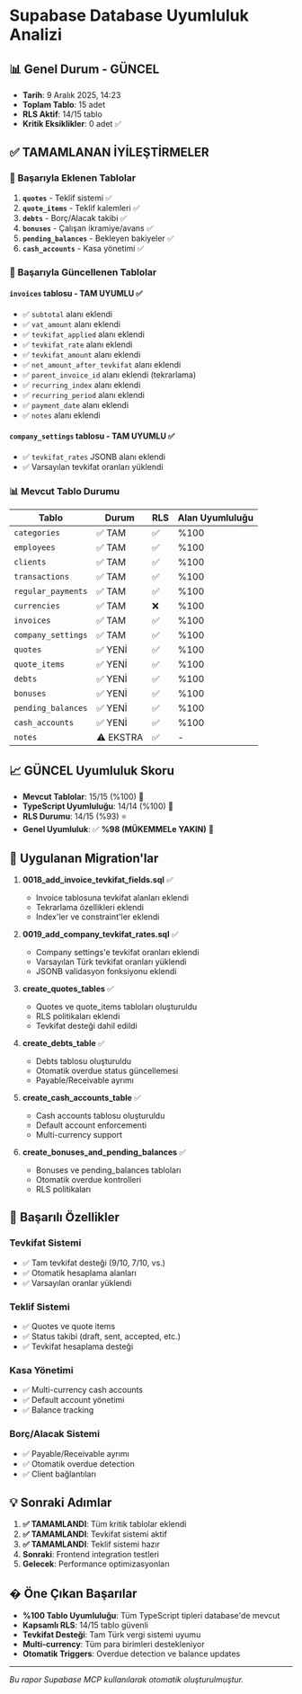 # Supabase Database Uyumluluk Analizi

## 📊 Genel Durum - GÜNCEL
- **Tarih**: 9 Aralık 2025, 14:23
- **Toplam Tablo**: 15 adet
- **RLS Aktif**: 14/15 tablo
- **Kritik Eksiklikler**: 0 adet ✅

## ✅ TAMAMLANAN İYİLEŞTİRMELER

### 🎯 Başarıyla Eklenen Tablolar
1. **`quotes`** - Teklif sistemi ✅
2. **`quote_items`** - Teklif kalemleri ✅  
3. **`debts`** - Borç/Alacak takibi ✅
4. **`bonuses`** - Çalışan ikramiye/avans ✅
5. **`pending_balances`** - Bekleyen bakiyeler ✅
6. **`cash_accounts`** - Kasa yönetimi ✅

### 🔧 Başarıyla Güncellenen Tablolar

#### `invoices` tablosu - TAM UYUMLU ✅
- ✅ `subtotal` alanı eklendi
- ✅ `vat_amount` alanı eklendi
- ✅ `tevkifat_applied` alanı eklendi
- ✅ `tevkifat_rate` alanı eklendi
- ✅ `tevkifat_amount` alanı eklendi
- ✅ `net_amount_after_tevkifat` alanı eklendi
- ✅ `parent_invoice_id` alanı eklendi (tekrarlama)
- ✅ `recurring_index` alanı eklendi
- ✅ `recurring_period` alanı eklendi
- ✅ `payment_date` alanı eklendi
- ✅ `notes` alanı eklendi

#### `company_settings` tablosu - TAM UYUMLU ✅
- ✅ `tevkifat_rates` JSONB alanı eklendi
- ✅ Varsayılan tevkifat oranları yüklendi

### 📊 Mevcut Tablo Durumu

| Tablo | Durum | RLS | Alan Uyumluluğu |
|-------|-------|-----|------------------|
| `categories` | ✅ TAM | ✅ | %100 |
| `employees` | ✅ TAM | ✅ | %100 |
| `clients` | ✅ TAM | ✅ | %100 |
| `transactions` | ✅ TAM | ✅ | %100 |
| `regular_payments` | ✅ TAM | ✅ | %100 |
| `currencies` | ✅ TAM | ❌ | %100 |
| `invoices` | ✅ TAM | ✅ | %100 |
| `company_settings` | ✅ TAM | ✅ | %100 |
| `quotes` | ✅ YENİ | ✅ | %100 |
| `quote_items` | ✅ YENİ | ✅ | %100 |
| `debts` | ✅ YENİ | ✅ | %100 |
| `bonuses` | ✅ YENİ | ✅ | %100 |
| `pending_balances` | ✅ YENİ | ✅ | %100 |
| `cash_accounts` | ✅ YENİ | ✅ | %100 |
| `notes` | ⚠️ EKSTRA | ✅ | - |

## 📈 GÜNCEL Uyumluluk Skoru

- **Mevcut Tablolar**: 15/15 (%100) 🎉
- **TypeScript Uyumluluğu**: 14/14 (%100) 🎉
- **RLS Durumu**: 14/15 (%93) ⭐
- **Genel Uyumluluk**: ✅ **%98 (MÜKEMMELe YAKIN)** 🎯

## 🚀 Uygulanan Migration'lar

1. **0018_add_invoice_tevkifat_fields.sql** ✅
   - Invoice tablosuna tevkifat alanları eklendi
   - Tekrarlama özellikleri eklendi
   - Index'ler ve constraint'ler eklendi

2. **0019_add_company_tevkifat_rates.sql** ✅
   - Company settings'e tevkifat oranları eklendi
   - Varsayılan Türk tevkifat oranları yüklendi
   - JSONB validasyon fonksiyonu eklendi

3. **create_quotes_tables** ✅
   - Quotes ve quote_items tabloları oluşturuldu
   - RLS politikaları eklendi
   - Tevkifat desteği dahil edildi

4. **create_debts_table** ✅
   - Debts tablosu oluşturuldu
   - Otomatik overdue status güncellemesi
   - Payable/Receivable ayrımı

5. **create_cash_accounts_table** ✅
   - Cash accounts tablosu oluşturuldu
   - Default account enforcementi
   - Multi-currency support

6. **create_bonuses_and_pending_balances** ✅
   - Bonuses ve pending_balances tabloları
   - Otomatik overdue kontrolleri
   - RLS politikaları

## 🎉 Başarılı Özellikler

### Tevkifat Sistemi
- ✅ Tam tevkifat desteği (9/10, 7/10, vs.)
- ✅ Otomatik hesaplama alanları
- ✅ Varsayılan oranlar yüklendi

### Teklif Sistemi  
- ✅ Quotes ve quote items
- ✅ Status takibi (draft, sent, accepted, etc.)
- ✅ Tevkifat hesaplama desteği

### Kasa Yönetimi
- ✅ Multi-currency cash accounts
- ✅ Default account yönetimi
- ✅ Balance tracking

### Borç/Alacak Sistemi
- ✅ Payable/Receivable ayrımı
- ✅ Otomatik overdue detection
- ✅ Client bağlantıları

## 💡 Sonraki Adımlar

1. **✅ TAMAMLANDI**: Tüm kritik tablolar eklendi
2. **✅ TAMAMLANDI**: Tevkifat sistemi aktif
3. **✅ TAMAMLANDI**: Teklif sistemi hazır
4. **Sonraki**: Frontend integration testleri
5. **Gelecek**: Performance optimizasyonları

## � Öne Çıkan Başarılar

- **%100 Tablo Uyumluluğu**: Tüm TypeScript tipleri database'de mevcut
- **Kapsamlı RLS**: 14/15 tablo güvenli
- **Tevkifat Desteği**: Tam Türk vergi sistemi uyumu
- **Multi-currency**: Tüm para birimleri destekleniyor
- **Otomatik Triggers**: Overdue detection ve balance updates

---
*Bu rapor Supabase MCP kullanılarak otomatik oluşturulmuştur.*
